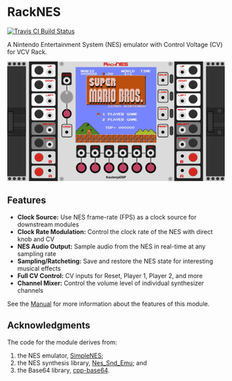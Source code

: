 # RackNES

[![Travis CI Build Status][BuildStatus]][BuildServer]

[BuildStatus]:  https://travis-ci.com/Kautenja/RackNES.svg?branch=master
[BuildServer]:  https://travis-ci.com/Kautenja/RackNES

A Nintendo Entertainment System (NES) emulator with Control Voltage (CV) for VCV Rack.

<p align="center">
<img alt="RackNES" src="img/RackNES.jpg">
</p>

## Features

- **Clock Source:** Use NES frame-rate (FPS) as a clock source for downstream modules
- **Clock Rate Modulation:** Control the clock rate of the NES with direct knob and CV
- **NES Audio Output:** Sample audio from the NES in real-time at any sampling rate
- **Sampling/Ratcheting:** Save and restore the NES state for interesting musical effects
- **Full CV Control:** CV inputs for Reset, Player 1, Player 2, and more
- **Channel Mixer:** Control the volume level of individual synthesizer channels

See the [Manual](manual/RackNES.pdf) for more
information about the features of this module.

## Acknowledgments

The code for the module derives from:

1. the NES emulator, [SimpleNES](https://github.com/amhndu/SimpleNES);
2. the NES synthesis library, [Nes_Snd_Emu](https://github.com/jamesathey/Nes_Snd_Emu); and
3. the Base64 library, [cpp-base64](https://github.com/ReneNyffenegger/cpp-base64).
